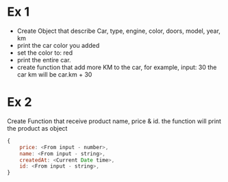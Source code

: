 # Ex 1
- Create Object that describe Car, type, engine, color, doors, model, year, km
- print the car color you added  
- set the color to: red
- print the entire car.
- create function that add more KM to the car, for example, input: 30 the car km will be car.km + 30


# Ex 2
Create Function that receive product name, price & id.
the function will print the product as object
```javascript
{
    price: <From input - number>,
    name: <From input - string>,
    createdAt: <Current Date time>,
    id: <From input - string>,
}